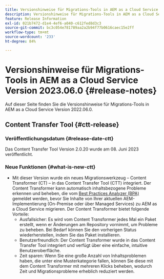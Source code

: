 ```yaml
---
title: Versionshinweise für Migrations-Tools in AEM as a Cloud Service Version 2023.06.0
description: Versionshinweise für Migrations-Tools in AEM as a Cloud Service Version 2022.06.0
feature: Release Information
exl-id: 021b7472-d1e4-4ef6-a040-c612fed8d3c3
source-git-commit: bc3c054e781789aa2a2b94f77b0616caec15e2ff
workflow-type: tm+mt
source-wordcount: '233'
ht-degree: 84%

---
```


# Versionshinweise für Migrations-Tools in AEM as a Cloud Service Version 2023.06.0 {#release-notes}

Auf dieser Seite finden Sie die Versionshinweise für Migrations-Tools in AEM as a Cloud Service Version 2022.06.0.

## Content Transfer Tool {#ctt-release}

### Veröffentlichungsdatum {#release-date-ctt}

Das Content Transfer Tool Version 2.0.20 wurde am 08. Juni 2023 veröffentlicht.

### Neue Funktionen {#what-is-new-ctt}

* Mit dieser Version wurde ein neues Migrationswerkzeug – Content Transformer (CT) – in das Content Transfer Tool (CTT) integriert. Der Content Transformer kann automatisch inhaltsbezogene Probleme erkennen und beheben, die vom [Best Practices Analyzer (BPA)](https://experienceleague.adobe.com/docs/experience-manager-cloud-service/content/migration-journey/cloud-migration/best-practices-analyzer/overview-best-practices-analyzer.html?lang=de) gemeldet werden, bevor Sie Inhalte von Ihrer aktuellen AEM-Implementierung (On-Premise oder über Managed Services) zu AEM as a Cloud Service migrieren.
Der Content Transformer bietet folgende Vorteile:
   * Ausfallsicher: Es wird vom Content Transformer jedes Mal ein Paket erstellt, wenn er Änderungen am Repository vornimmt, um Probleme zu beheben. Bei Bedarf können Sie den vorherigen Status wiederherstellen, indem Sie das Paket installieren.
   * Benutzerfreundlich: Der Content Transformer wurde in das Content Transfer Tool integriert und verfügt über eine einfache, intuitive Benutzeroberfläche.
   * Zeit sparen: Wenn Sie eine große Anzahl von Inhaltsproblemen haben, die unter eine Musterkategorie fallen, können Sie diese mit dem Content Transformer mit mehreren Klicks beheben, wodurch Zeit und Migrationsprobleme erheblich reduziert werden.
